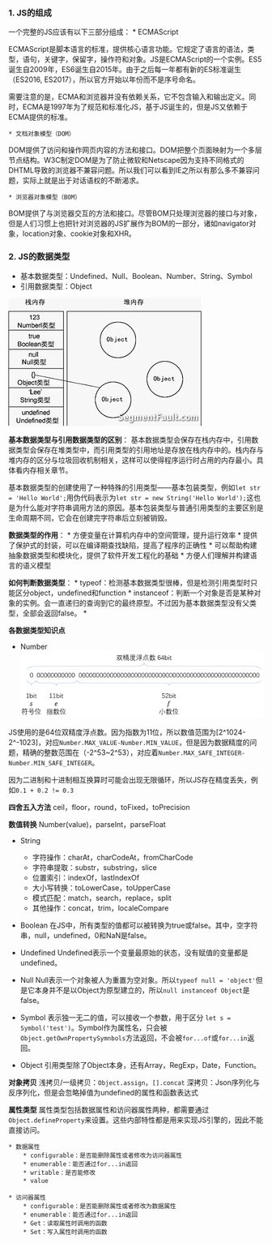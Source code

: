 ### 1. JS的组成

一个完整的JS应该有以下三部分组成：
    * ECMAScript
    
ECMAScript是脚本语言的标准，提供核心语言功能。它规定了语言的语法，类型，语句，关键字，保留字，操作符和对象。JS是ECMAScript的一个实例。ES5诞生自2009年，ES6诞生自2015年。由于之后每一年都有新的ES标准诞生（ES2016, ES2017），所以官方开始以年份而不是序号命名。

需要注意的是，ECMA和浏览器并没有依赖关系，它不包含输入和输出定义。同时，ECMA是1997年为了规范和标准化JS，基于JS诞生的，但是JS又依赖于ECMA提供的标准。

    * 文档对象模型（DOM）

DOM提供了访问和操作网页内容的方法和接口。DOM把整个页面映射为一个多层节点结构。W3C制定DOM是为了防止微软和Netscape因为支持不同格式的DHTML导致的浏览器不兼容问题。所以我们可以看到IE之所以有那么多不兼容问题，实际上就是出于对话语权的不断渴求。

    * 浏览器对象模型（BOM）

BOM提供了与浏览器交互的方法和接口。尽管BOM只处理浏览器的接口与对象，但是人们习惯上也把针对浏览器的JS扩展作为BOM的一部分，诸如navigator对象，location对象、cookie对象和XHR。

### 2. JS的数据类型

* 基本数据类型：Undefined、Null、Boolean、Number、String、Symbol
* 引用数据类型：Object

![](/assets/2503287553-54202f79a6215_articlex.jpeg)

**基本数据类型与引用数据类型的区别**：
基本数据类型会保存在栈内存中，引用数据类型会保存在堆类型中，而引用类型的引用地址是存放在栈内存中的。栈内存与堆内存的区分与垃圾回收机制相关，这样可以使得程序运行时占用的内存最小。具体看内存相关章节。

基本数据类型的创建使用了一种特殊的引用类型——基本包装类型，例如`let str = 'Hello World';`用伪代码表示为`let str = new String('Hello World');`这也是为什么能对字符串调用方法的原因。基本包装类型与普通引用类型的主要区别是生命周期不同，它会在创建完字符串后立刻被销毁。

**数据类型的作用**：
    * 方便变量在计算机内存中的空间管理，提升运行效率
    * 提供了保护式的封装，可以在编译期查找缺陷，提高了程序的正确性
    * 可以帮助构建抽象数据类型和模块化，提供了软件开发工程化的基础
    * 方便人们理解并构建语言的语义模型

**如何判断数据类型**：
    * typeof：检测基本数据类型很棒，但是检测引用类型时只能区分object，undefined和function
    * instanceof：判断一个对象是否是某种对象的实例。会一直递归的查询到它的最终原型。不过因为基本数据类型没有父类型，全部会返回false。
    * 
    
**各数据类型知识点**

* Number
![](/assets/849589-20171013113026887-1981568120.png)

JS使用的是64位双精度浮点数。因为指数为11位，所以数值范围为[2^1024-2^-1023]，对应`Number.MAX_VALUE-Number.MIN_VALUE`，但是因为数据精度的问题，精确的整数范围在（-2^53~2^53），对应着`Number.MAX_SAFE_INTEGER-Number.MIN_SAFE_INTEGER`。

因为二进制和十进制相互换算时可能会出现无限循环，所以JS存在精度丢失，例如`0.1 + 0.2 != 0.3`

**四舍五入方法**
ceil，floor，round，toFixed，toPrecision

**数值转换**
Number(value)，parseInt，parseFloat

* String

    * 字符操作：charAt，charCodeAt，fromCharCode
    * 字符串提取：substr，substring，slice
    * 位置索引：indexOf，lastIndexOf
    * 大小写转换：toLowerCase，toUpperCase
    * 模式匹配：match，search，replace，split
    * 其他操作：concat，trim，localeCompare

* Boolean
在JS中，所有类型的值都可以被转换为true或false。其中，空字符串，null，undefined，0和NaN是false。

* Undefined
Undefined表示一个变量最原始的状态，没有赋值的变量都是undefined。

* Null
Null表示一个对象被人为重置为空对象。所以`typeof null = 'object'`但是它本身并不是以Object为原型建立的，所以`null instanceof Object`是false。


* Symbol
表示独一无二的值，可以接收一个参数，用于区分 `let s = Symbol('test')`。Symbol作为属性名，只会被`Object.getOwnPropertySymnbols`方法返回，不会被`for...of`或`for...in`返回。

* Object
引用类型除了Object本身，还有Array，RegExp，Date，Function。

**对象拷贝**
浅拷贝/一级拷贝：`Object.assign`，`[].concat`
深拷贝：Json序列化与反序列化，但是会忽略掉值为undefined的属性和函数表达式

**属性类型**
属性类型包括数据属性和访问器属性两种，都需要通过`Object.defineProperty`来设置。这些内部特性都是用来实现JS引擎的，因此不能直接访问。

    * 数据属性
        * configurable：是否能删除属性或者修改为访问器属性
        * enumerable：能否通过for...in返回
        * writable：是否能修改
        * value
    
    * 访问器属性
        * configurable：是否能删除属性或者修改为数据属性
        * enumerable：能否通过for...in返回
        * Get：读取属性时调用的函数
        * Set：写入属性时调用的函数

















